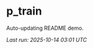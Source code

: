 # p_train

Auto-updating README demo.

<!--START_SECTION:status-->
_Last run: 2025-10-14 03:01 UTC_
<!--END_SECTION:status-->

























































































































































































































































































































































































































































































































































































































































































































































































































































































































































































































































































































































































































































































